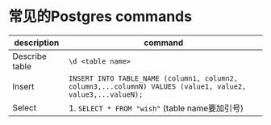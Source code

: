# 常见的Postgres commands

| description | command |
| ---- | --- |
| Describe table | `\d <table name>` |
| Insert | `INSERT INTO TABLE_NAME (column1, column2, column3,...columnN) VALUES (value1, value2, value3,...valueN);`|
| Select | 1. `SELECT * FROM "wish"` (table name要加引号)|
